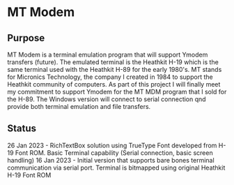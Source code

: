 # MT Modem

## Purpose

MT Modem is a terminal emulation program that will support Ymodem transfers (future). The emulated terminal is the Heathkit H-19 which is the same terminal used with the Heathkit H-89 for the early 1980's. MT stands for Micronics Technology, the company I created in 1984 to support the Heathkit community of computers. As part of this project I will finally meet my commitment to support Ymodem for the MT MDM program that I sold for the H-89. The Windows version will connect to serial connection qnd provide both terminal emulation and file transfers.

## Status

26 Jan 2023 - RichTextBox solution using TrueType Font developed from H-19 Font ROM. Basic Terminal capability (Serial connection, basic screen handling)
16 Jan 2023 - Initial version that supports bare bones terminal communication via serial port. Terminal is bitmapped using original Heathkit H-19 Font ROM

